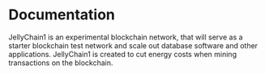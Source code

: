 # Documentation
JellyChain1 is an experimental blockchain network, that will serve as a starter blockchain test network and scale out database software and other applications. JellyChain1 is created to cut energy costs when mining transactions on the blockchain.
